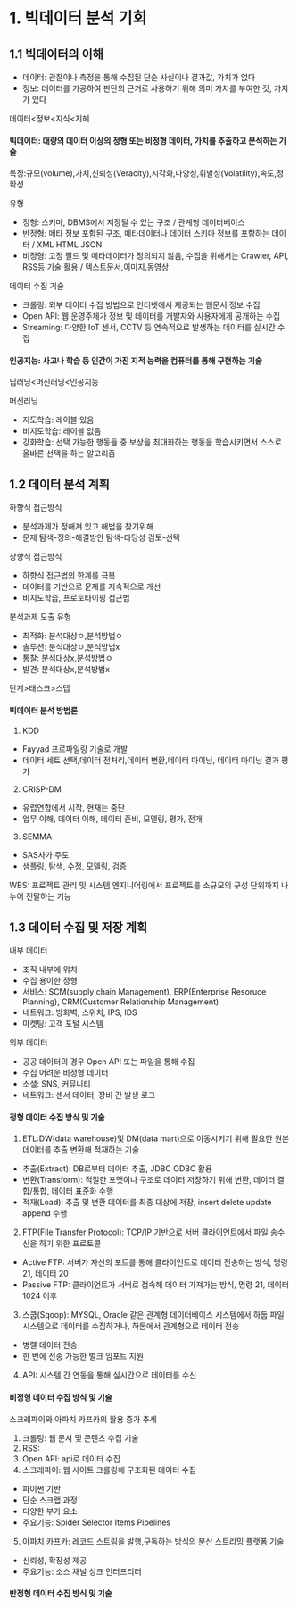 # 1. 빅데이터 분석 기회
## 1.1 빅데이터의 이해
* 데이터: 관찰이나 측정을 통해 수집된 단순 사실이나 결과값, 가치가 없다
* 정보: 데이터를 가공하여 판단의 근거로 사용하기 위해 의미 가치를 부여한 것, 가치가 있다

데이터<정보<지식<지혜

#### 빅데이터: 대량의 데이터 이상의 정형 또는 비정형 데이터, 가치를 추출하고 분석하는 기술
특징:규모(volume),가치,신뢰성(Veracity),시각화,다양성,휘발성(Volatility),속도,정확성

유형
- 정형: 스키마, DBMS에서 저장될 수 있는 구조 / 관계형 데이터베이스
- 반정형: 메타 정보 포함된 구조, 메타데이터나 데이터 스키마 정보를 포함하는 데이터 / XML HTML JSON
- 비정형: 고정 필드 및 메타데이터가 정의되지 않음, 수집을 위해서는 Crawler, API, RSS등 기술 활용 / 텍스트문서,이미지,동영상

데이터 수집 기술
- 크롤링: 외부 데이터 수집 방법으로 인터넷에서 제공되는 웹문서 정보 수집
- Open APl: 웹 운영주체가 정보 및 데이터를 개발자와 사용자에게 공개하는 수집
- Streaming: 다양한 IoT 센서, CCTV 등 연속적으로 발생하는 데이터를 실시간 수집

#### 인공지능: 사고나 학습 등 인간이 가진 지적 능력을 컴퓨터를 통해 구현하는 기술
딥러닝<머신러닝<인공지능

머신러닝
- 지도학습: 레이블 있음
- 비지도학습: 레이블 없음
- 강화학습: 선택 가능한 행동들 중 보상을 최대화하는 행동을 학습시키면서 스스로 올바른 선택을 하는 알고리즘

## 1.2 데이터 분석 계획
하향식 접근방식
- 분석과제가 정해져 있고 해법을 찾기위해
- 문제 탐색-정의-해결방안 탐색-타당성 검토-선택

상향식 접근방식
- 하향식 접근법의 한계를 극복
- 데이터를 기반으로 문제를 지속적으로 개선
- 비지도학습, 프로토타이핑 접근법

분석과제 도출 유형
- 최적화: 분석대상ㅇ,분석방법ㅇ
- 솔루션: 분석대상ㅇ,분석방법x
- 통찰: 분석대상x,분석방법ㅇ
- 발견: 분석대상x,분석방법x

단계>태스크>스텝

#### 빅데이터 분석 방법론
1. KDD
- Fayyad 프로파일링 기술로 개발
- 데이터 세트 선택,데이터 전처리,데이터 변환,데이터 마이닝, 데이터 마이닝 결과 평가

2. CRISP-DM
- 유럽연합에서 시작, 현재는 중단
- 업무 이해, 데이터 이해, 데이터 준비, 모델링, 평가, 전개

3. SEMMA
- SAS사가 주도
- 샘플링, 탐색, 수정, 모델링, 검증


WBS: 프로젝트 관리 및 시스템 엔지니어링에서 프로젝트를 소규모의 구성 단위까지 나누어 전달하는 기능

## 1.3 데이터 수집 및 저장 계획
내부 데이터
- 조직 내부에 위치
- 수집 용이한 정형
- 서비스: SCM(supply chain Management), ERP(Enterprise Resoruce Planning), CRM(Customer Relationship Management)
- 네트워크: 방화벽, 스위치, IPS, IDS
- 마켓팅: 고객 포털 시스템


외부 데이터
- 공공 데이터의 경우 Open API 또는 파일을 통해 수집
- 수집 어려운 비정형 데이터
- 소셜: SNS, 커뮤니티
- 네트워크: 센서 데이터, 장비 간 발생 로그

#### 정형 데이터 수집 방식 및 기술
1. ETL:DW(data warehouse)및 DM(data mart)으로 이동시키기 위해 필요한 원본 데이터를 추출 변환해 적재하는 기술
- 추출(Extract): DB로부터 데이터 추출, JDBC ODBC 활용
- 변환(Transform): 적절한 포맷이나 구조로 데이터 저장하기 위해 변환, 데이터 결합/통합, 데이터 표준화 수행
- 적재(Load): 추출 및 변환 데이터를 최종 대상에 저장, insert delete update append 수행

2. FTP(File Transfer Protocol): TCP/IP 기반으로 서버 클라이언트에서 파일 송수신을 하기 위한 프로토콜
- Active FTP: 서버가 자신의 포트를 통해 클라이언트로 데이터 전송하는 방식, 명령 21, 데이터 20
- Passive FTP: 클라이언트가 서버로 접속해 데이터 가져가는 방식, 명령 21, 데이터 1024 이후

3. 스쿱(Sqoop): MYSQL, Oracle 같은 관계형 데이터베이스 시스템에서 하둡 파일 시스템으로 데이터를 수집하거나, 하둡에서 관계형으로 데이터 전송
- 병렬 데이터 전송
- 한 번에 전송 가능한 벌크 임포트 지원

4. API: 시스템 간 연동을 통해 실시간으로 데이터를 수신

#### 비정형 데이터 수집 방식 및 기술
스크래파이와 아파치 카프카의 활용 증가 추세
1. 크롤링: 웹 문서 및 콘텐츠 수집 기술
2. RSS: 
3. Open API: api로 데이터 수집
4. 스크래파이: 웹 사이트 크롤링해 구조화된 데이터 수집
- 파이썬 기반
- 단순 스크랩 과정
- 다양한 부가 요소
- 주요기능: Spider Selector Items Pipelines

5. 아파치 카프카: 레코드 스트림을 발행,구독하는 방식의 분산 스트리밍 플랫폼 기술
- 신뢰성, 확장성 제공
- 주요기능: 소스 채널 싱크 인터프리터

#### 반정형 데이터 수집 방식 및 기술
